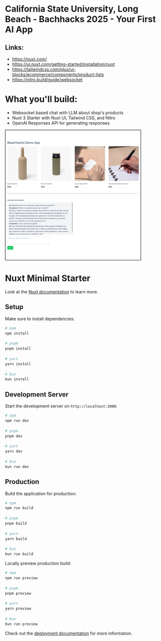 # California State University, Long Beach - Bachhacks 2025 - Your First AI App

## Links:

- https://nuxt.com/
- https://ui.nuxt.com/getting-started/installation/nuxt
- https://tailwindcss.com/plus/ui-blocks/ecommerce/components/product-lists
- https://nitro.build/guide/websocket

# What you'll build:

- Websocket based chat with LLM about shop's products
- Nuxt 3 Starter with Nuxt UI, Tailwind CSS, and Nitro
- OpenAI Responses API for generating responses

![Screenshot](./img.png)

# Nuxt Minimal Starter

Look at the [Nuxt documentation](https://nuxt.com/docs/getting-started/introduction) to learn more.

## Setup

Make sure to install dependencies:

```bash
# npm
npm install

# pnpm
pnpm install

# yarn
yarn install

# bun
bun install
```

## Development Server

Start the development server on `http://localhost:3000`:

```bash
# npm
npm run dev

# pnpm
pnpm dev

# yarn
yarn dev

# bun
bun run dev
```

## Production

Build the application for production:

```bash
# npm
npm run build

# pnpm
pnpm build

# yarn
yarn build

# bun
bun run build
```

Locally preview production build:

```bash
# npm
npm run preview

# pnpm
pnpm preview

# yarn
yarn preview

# bun
bun run preview
```

Check out the [deployment documentation](https://nuxt.com/docs/getting-started/deployment) for more information.
